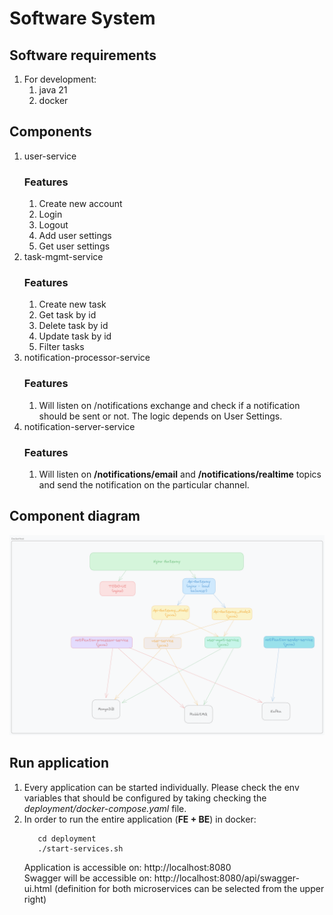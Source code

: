 # Software System

## Software requirements
1) For development:
   1) java 21
   2) docker

## Components
1) user-service
   ### Features
   1) Create new account
   2) Login
   3) Logout
   4) Add user settings
   5) Get user settings
2) task-mgmt-service
   ### Features
    1) Create new task
    2) Get task by id
    3) Delete task by id
    4) Update task by id
    5) Filter tasks
3) notification-processor-service
   ### Features
   1) Will listen on /notifications exchange and check if a notification should be sent or not. The logic depends on User Settings.
4) notification-server-service
   ### Features
   1) Will listen on **/notifications/email** and **/notifications/realtime** topics and send the notification on the particular channel.

## Component diagram
![alt text](./assets/system_design.png)

## Run application
1) Every application can be started individually. Please check the env variables that should be configured by taking checking the _deployment/docker-compose.yaml_ file.
2) In order to run the entire application (**FE + BE**) in docker:
   ```shell
      cd deployment
      ./start-services.sh
    ```
    Application is accessible on: http://localhost:8080   
    Swagger will be accessible on: http://localhost:8080/api/swagger-ui.html (definition for both microservices can be selected from the upper right)

